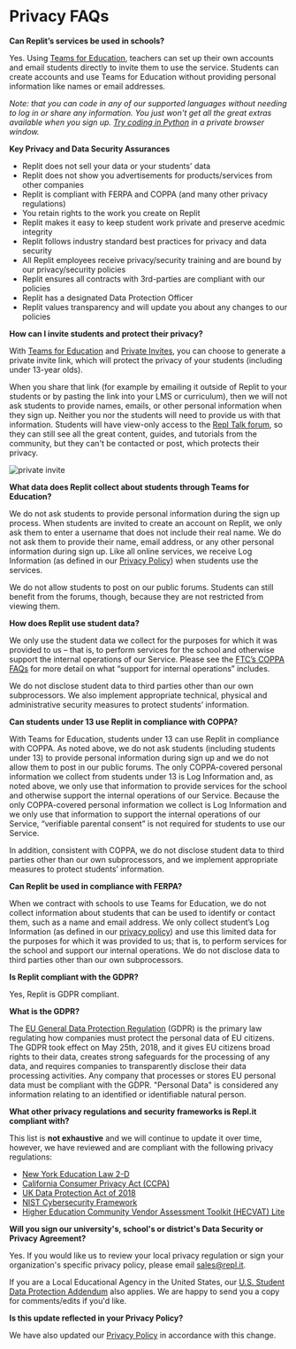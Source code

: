 # Privacy FAQs

**Can Replit’s services be used in schools?**

Yes. Using [Teams for Education](https://repl.it/teams-for-education), teachers can set up their own accounts and email students directly to invite them to use the service. Students can create accounts and use Teams for Education without providing personal information like names or email addresses.  

*Note: that you can code in any of our supported languages without needing to log in or share any information. You just won't get all the great extras available when you sign up. [Try coding in Python](https://repl.it/languages/python3) in a private browser window.*

**Key Privacy and Data Security Assurances**

- Replit does not sell your data or your students' data
- Replit does not show you advertisements for products/services from other companies
- Replit is compliant with FERPA and COPPA (and many other privacy regulations)
- You retain rights to the work you create on Replit
- Replit makes it easy to keep student work private and preserve acedmic integrity
- Replit follows industry standard best practices for privacy and data security
- All Replit employees receive privacy/security training and are bound by our privacy/security policies
- Replit ensures all contracts with 3rd-parties are compliant with our policies
- Replit has a designated Data Protection Officer 
- Replit values transparency and will update you about any changes to our policies

**How can I invite students and protect their privacy?**

With [Teams for Education](https://repl.it/teams-for-education) and [Private Invites](https://docs.repl.it/Teams/Invitations), you can choose to generate a private invite link, which will protect the privacy of your students (including under 13-year olds). 

When you share that link (for example by emailing it outside of Replit to your students or by pasting the link into your LMS or curriculum), then we will not ask students to provide names, emails, or other personal information when they sign up. Neither you nor the students will need to provide us with that information. Students will have view-only access to the [Repl Talk forum](https://repl.it/talk/all), so they can still see all the great content, guides, and tutorials from the community, but they can't be contacted or post, which protects their privacy.

![private invite](/images/teamsForEducation/privacy-invite-tooltip.png)

**What data does Replit collect about students through Teams for Education?**

We do not ask students to provide personal information during the sign up process. When students are invited to create an account on Replit, we only ask them to enter a username that does not include their real name. We do not ask them to provide their name, email address, or any other personal information during sign up. Like all online services, we receive Log Information (as defined in our [Privacy Policy](https://repl.it/site/privacy)) when students use the services.

We do not allow students to post on our public forums. Students can still benefit from the forums, though, because they are not restricted from viewing them.

**How does Replit use student data?**

We only use the student data we collect for the purposes for which it was provided to us – that is, to perform services for the school and otherwise support the internal operations of our Service. Please see the [FTC’s COPPA FAQs](https://www.ftc.gov/tips-advice/business-center/guidance/complying-coppa-frequently-asked-questions-0) for more detail on what “support for internal operations” includes.

We do not disclose student data to third parties other than our own subprocessors. We also implement appropriate technical, physical and administrative security measures to protect students’ information.

**Can students under 13 use Replit in compliance with COPPA?**

With Teams for Education, students under 13 can use Replit in compliance with COPPA. As noted above, we do not ask students (including students under 13) to provide personal information during sign up and we do not allow them to post in our public forums. The only COPPA-covered personal information we collect from students under 13 is Log Information and, as noted above, we only use that information to provide services for the school and otherwise support the internal operations of our Service. Because the only COPPA-covered personal information we collect is Log Information and we only use that information to support the internal operations of our Service, “verifiable parental consent” is not required for students to use our Service.

In addition, consistent with COPPA, we do not disclose student data to third parties other than our own subprocessors, and we implement appropriate measures to protect students’ information.

**Can Replit be used in compliance with FERPA?**

When we contract with schools to use Teams for Education, we do not collect information about students that can be used to identify or contact them, such as a name and email address. We only collect student’s Log Information (as defined in our [privacy policy](https://repl.it/site/privacy)) and use this limited data for the purposes for which it was provided to us; that is, to perform services for the school and support our internal operations. We do not disclose data to third parties other than our own subprocessors.

**Is Replit compliant with the GDPR?**

Yes, Replit is GDPR compliant.

**What is the GDPR?**

The [EU General Data Protection Regulation](https://gdpr-info.eu/) (GDPR) is the primary law regulating how companies must protect the personal data of EU citizens.  The GDPR took effect on May 25th, 2018, and it gives EU citizens broad rights to their data, creates strong safeguards for the processing of any data, and requires companies to transparently disclose their data processing activities. Any company that processes or stores EU personal data must be compliant with the GDPR. "Personal Data" is considered any information relating to an identified or identifiable natural person.  

**What other privacy regulations and security frameworks is Repl.it compliant with?**

This list is **not exhaustive** and we will continue to update it over time, however, we have reviewed and are compliant with the following privacy regulations:
- [New York Education Law 2-D](https://www.nysenate.gov/legislation/laws/EDN/2-D)
- [California Consumer Privacy Act (CCPA)](https://www.oag.ca.gov/privacy/ccpa)
- [UK Data Protection Act of 2018](https://www.gov.uk/data-protection)
- [NIST Cybersecurity Framework](https://www.nist.gov/cyberframework)
- [Higher Education Community Vendor Assessment Toolkit (HECVAT) Lite](https://library.educause.edu/resources/2020/4/higher-education-community-vendor-assessment-toolkit)

**Will you sign our university's, school's or district's Data Security or Privacy Agreement?**

Yes. If you would like us to review your local privacy regulation or sign your organization's specific privacy policy, please email [sales@repl.it](mailto:sales@repl.it). 

If you are a Local Educational Agency in the United States, our [U.S. Student Data Protection Addendum](https://docs.repl.it/Teams/US_Student_DPA) also applies. We are happy to send you a copy for comments/edits if you'd like.

**Is this update reflected in your Privacy Policy?**

We have also updated our [Privacy Policy](https://repl.it/site/privacy) in accordance with this change.


